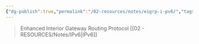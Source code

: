 ```yaml
---
{"dg-publish":true,"permalink":"/02-resources/notes/eigrp-i-pv6/","tags":["netzwerk/protocol"],"noteIcon":"","updated":"2025-08-26T16:35:03.630+02:00"}
---
```


>Enhanced Interior Gateway Routing Protocol [[02 - RESOURCES/Notes/IPv6\|IPv6]]